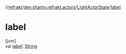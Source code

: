 //[refrakt](../../../index.md)/[dev.shanty.refrakt.actors](../index.md)/[LightActorState](index.md)/[label](label.md)

# label

[jvm]\
val [label](label.md): [String](https://kotlinlang.org/api/latest/jvm/stdlib/kotlin/-string/index.html)
